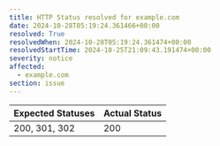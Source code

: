 ```yaml
---
title: HTTP Status resolved for example.com
date: 2024-10-28T05:19:24.361466+00:00
resolved: True
resolvedWhen: 2024-10-28T05:19:24.361474+00:00
resolvedStartTime: 2024-10-25T21:09:43.191474+00:00
severity: notice
affected:
  - example.com
section: issue
---
```


| Expected Statuses | Actual Status  |
|-------------------|----------------|
| 200, 301, 302 | 200 |
